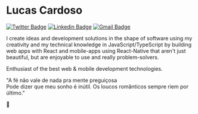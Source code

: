 # Lucas Cardoso 

[![Twitter Badge](https://img.shields.io/badge/-Twitter-1ca0f1?style=flat-square&labelColor=1ca0f1&logo=twitter&logoColor=white&link=https://twitter.com/lgdbittencourt)](https://twitter.com/cardozin84)
[![Linkedin Badge](https://img.shields.io/badge/-LinkedIn-blue?style=flat&logo=Linkedin&logoColor=white&link=https://www.linkedin.com/in/lucascardoso/)](https://www.linkedin.com/in/)
[![Gmail Badge](https://img.shields.io/badge/-Gmail-c14438?style=flat&logo=Gmail&logoColor=white&link=mailto:lucascardoso946@gmail.com)](mailto:lucascardoso946@gmail.com)

I create ideas and development solutions in the shape of software using my creativity and my technical knowledge in JavaScript/TypeScript by building web apps with React and mobile-apps using React-Native that aren't just beautiful, but are enjoyable to use and really problem-solvers.

Enthusiast of the best web & mobile development technologies.

"A fé não vale de nada pra mente preguiçosa<br>
Pode dizer que meu sonho é inútil. Os loucos românticos sempre riem por último."

:rocket:
